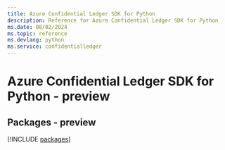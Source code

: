 ```yaml
---
title: Azure Confidential Ledger SDK for Python
description: Reference for Azure Confidential Ledger SDK for Python
ms.date: 08/02/2024
ms.topic: reference
ms.devlang: python
ms.service: confidentialledger
---
```

# Azure Confidential Ledger SDK for Python - preview
## Packages - preview
[!INCLUDE [packages](confidential-ledger-index.md)]